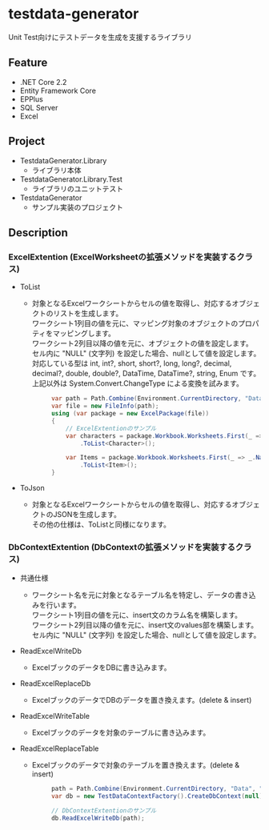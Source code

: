# testdata-generator
Unit Test向けにテストデータを生成を支援するライブラリ

## Feature
- .NET Core 2.2
- Entity Framework Core
- EPPlus
- SQL Server
- Excel

## Project
- TestdataGenerator.Library
    - ライブラリ本体
- TestdataGenerator.Library.Test
    - ライブラリのユニットテスト
- TestdataGenerator
    - サンプル実装のプロジェクト

## Description
### **ExcelExtention (ExcelWorksheetの拡張メソッドを実装するクラス)**
- ToList<T>

  - 対象となるExcelワークシートからセルの値を取得し、対応するオブジェクトのリストを生成します。  
		ワークシート1列目の値を元に、マッピング対象のオブジェクトのプロパティをマッピングします。  
		ワークシート2列目以降の値を元に、オブジェクトの値を設定します。  
    セル内に "NULL" (文字列) を設定した場合、nullとして値を設定します。  
    対応している型は int, int?, short, short?, long, long?, decimal, decimal?, double, double?, DataTime, DataTime?, string, Enum です。  
    上記以外は System.Convert.ChangeType による変換を試みます。

``` C#
            var path = Path.Combine(Environment.CurrentDirectory, "Data", "Data.xlsx");
            var file = new FileInfo(path);
            using (var package = new ExcelPackage(file))
            {
                // ExcelExtentionのサンプル
                var characters = package.Workbook.Worksheets.First(_ => _.Name == "Character")
                    .ToList<Character>();

                var Items = package.Workbook.Worksheets.First(_ => _.Name == "Item")
                    .ToList<Item>();
            }
```
- ToJson<T>

  - 対象となるExcelワークシートからセルの値を取得し、対応するオブジェクトのJSONを生成します。  
    その他の仕様は、ToList<T>と同様になります。

### **DbContextExtention (DbContextの拡張メソッドを実装するクラス)**
- 共通仕様
  - ワークシート名を元に対象となるテーブル名を特定し、データの書き込みを行います。  
    ワークシート1列目の値を元に、insert文のカラム名を構築します。  
    ワークシート2列目以降の値を元に、insert文のvalues部を構築します。  
    セル内に "NULL" (文字列) を設定した場合、nullとして値を設定します。

- ReadExcelWriteDb
  - ExcelブックのデータをDBに書き込みます。  

- ReadExcelReplaceDb
  - ExcelブックのデータでDBのデータを置き換えます。(delete & insert)  
		
- ReadExcelWriteTable
  - Excelブックのデータを対象のテーブルに書き込みます。  

- ReadExcelReplaceTable
  - Excelブックのデータで対象のテーブルを置き換えます。(delete & insert)  

``` C#
            path = Path.Combine(Environment.CurrentDirectory, "Data", "DbData.xlsx");
            var db = new TestDataContextFactory().CreateDbContext(null);

            // DbContextExtentionのサンプル
            db.ReadExcelWriteDb(path);
```
